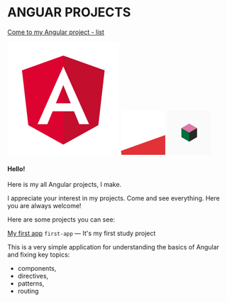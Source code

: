 # ANGUAR PROJECTS

[Come to my Angular project - list](https://renjeka.github.io/Angular_Projects/  "My Angular site")

![Angular logo gif](img/angular.gif)
![Angular logo](img/angular.svg)
![square](img/square.gif)
#### Hello!
Here is my all Angular projects, I make.

I appreciate your interest in my projects. Come and see everything. Here you are always welcome! 

Here are some projects you can see:

[My first app](#  "My first Angular app")
`first-app` — It's my first study project

This is a very simple application for understanding the basics of Angular and fixing key topics:
+ components, 
+ directives, 
+ patterns, 
+ routing